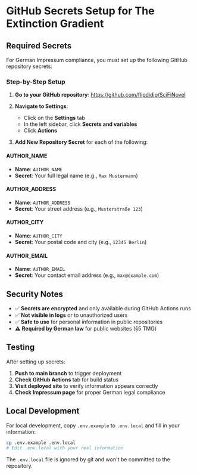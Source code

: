 # GitHub Secrets Setup for The Extinction Gradient

## Required Secrets

For German Impressum compliance, you must set up the following GitHub repository secrets:

### Step-by-Step Setup

1. **Go to your GitHub repository**: https://github.com/flipdidip/SciFiNovel

2. **Navigate to Settings**:

   - Click on the **Settings** tab
   - In the left sidebar, click **Secrets and variables**
   - Click **Actions**

3. **Add New Repository Secret** for each of the following:

#### AUTHOR_NAME

- **Name**: `AUTHOR_NAME`
- **Secret**: Your full legal name (e.g., `Max Mustermann`)

#### AUTHOR_ADDRESS

- **Name**: `AUTHOR_ADDRESS`
- **Secret**: Your street address (e.g., `Musterstraße 123`)

#### AUTHOR_CITY

- **Name**: `AUTHOR_CITY`
- **Secret**: Your postal code and city (e.g., `12345 Berlin`)

#### AUTHOR_EMAIL

- **Name**: `AUTHOR_EMAIL`
- **Secret**: Your contact email address (e.g., `max@example.com`)

## Security Notes

- ✅ **Secrets are encrypted** and only available during GitHub Actions runs
- ✅ **Not visible in logs** or to unauthorized users
- ✅ **Safe to use** for personal information in public repositories
- ⚠️ **Required by German law** for public websites (§5 TMG)

## Testing

After setting up secrets:

1. **Push to main branch** to trigger deployment
2. **Check GitHub Actions** tab for build status
3. **Visit deployed site** to verify information appears correctly
4. **Check Impressum page** for proper German legal compliance

## Local Development

For local development, copy `.env.example` to `.env.local` and fill in your information:

```bash
cp .env.example .env.local
# Edit .env.local with your real information
```

The `.env.local` file is ignored by git and won't be committed to the repository.
